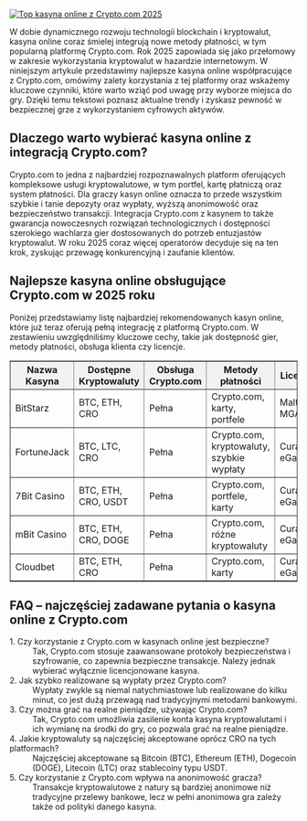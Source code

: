 [![Top kasyna online z Crypto.com 2025](https://123-caf.pages.dev/gitsignup.png)](https://vrmoo.ru/Bt82HjjY)

<div>   <p>W dobie dynamicznego rozwoju technologii blockchain i kryptowalut, kasyna online coraz śmielej integrują nowe metody płatności, w tym popularną platformę Crypto.com. Rok 2025 zapowiada się jako przełomowy w zakresie wykorzystania kryptowalut w hazardzie internetowym. W niniejszym artykule przedstawimy najlepsze kasyna online współpracujące z Crypto.com, omówimy zalety korzystania z tej platformy oraz wskażemy kluczowe czynniki, które warto wziąć pod uwagę przy wyborze miejsca do gry. Dzięki temu tekstowi poznasz aktualne trendy i zyskasz pewność w bezpiecznej grze z wykorzystaniem cyfrowych aktywów.</p>      <h2>Dlaczego warto wybierać kasyna online z integracją Crypto.com?</h2>   <p>Crypto.com to jedna z najbardziej rozpoznawalnych platform oferujących kompleksowe usługi kryptowalutowe, w tym portfel, kartę płatniczą oraz system płatności. Dla graczy kasyn online oznacza to przede wszystkim szybkie i tanie depozyty oraz wypłaty, wyższą anonimowość oraz bezpieczeństwo transakcji. Integracja Crypto.com z kasynem to także gwarancja nowoczesnych rozwiązań technologicznych i dostępności szerokiego wachlarza gier dostosowanych do potrzeb entuzjastów kryptowalut. W roku 2025 coraz więcej operatorów decyduje się na ten krok, zyskując przewagę konkurencyjną i zaufanie klientów.</p>    <h2>Najlepsze kasyna online obsługujące Crypto.com w 2025 roku</h2>   <p>Poniżej przedstawiamy listę najbardziej rekomendowanych kasyn online, które już teraz oferują pełną integrację z platformą Crypto.com. W zestawieniu uwzględniliśmy kluczowe cechy, takie jak dostępność gier, metody płatności, obsługa klienta czy licencje.</p>    <table border="1" cellpadding="8" cellspacing="0" style="border-collapse: collapse; width: 100%; max-width: 700px;">     <thead>       <tr style="background-color: #f2f2f2;">         <th>Nazwa Kasyna</th>         <th>Dostępne Kryptowaluty</th>         <th>Obsługa Crypto.com</th>         <th>Metody płatności</th>         <th>Licencja</th>       </tr>     </thead>     <tbody>       <tr>         <td>BitStarz</td>         <td>BTC, ETH, CRO</td>         <td>Pełna</td>         <td>Crypto.com, karty, portfele</td>         <td>Malta MGA</td>       </tr>       <tr>         <td>FortuneJack</td>         <td>BTC, LTC, CRO</td>         <td>Pełna</td>         <td>Crypto.com, kryptowaluty, szybkie wypłaty</td>         <td>Curacao eGaming</td>       </tr>       <tr>         <td>7Bit Casino</td>         <td>BTC, ETH, CRO, USDT</td>         <td>Pełna</td>         <td>Crypto.com, portfele, karty</td>         <td>Curacao eGaming</td>       </tr>       <tr>         <td>mBit Casino</td>         <td>BTC, ETH, CRO, DOGE</td>         <td>Pełna</td>         <td>Crypto.com, różne kryptowaluty</td>         <td>Curacao eGaming</td>       </tr>       <tr>         <td>Cloudbet</td>         <td>BTC, ETH, CRO</td>         <td>Pełna</td>         <td>Crypto.com, karty</td>         <td>Curacao eGaming</td>       </tr>     </tbody>   </table>    <h2>FAQ – najczęściej zadawane pytania o kasyna online z Crypto.com</h2>   <dl>     <dt>1. Czy korzystanie z Crypto.com w kasynach online jest bezpieczne?</dt>     <dd>Tak, Crypto.com stosuje zaawansowane protokoły bezpieczeństwa i szyfrowanie, co zapewnia bezpieczne transakcje. Należy jednak wybierać wyłącznie licencjonowane kasyna.</dd>      <dt>2. Jak szybko realizowane są wypłaty przez Crypto.com?</dt>     <dd>Wypłaty zwykle są niemal natychmiastowe lub realizowane do kilku minut, co jest dużą przewagą nad tradycyjnymi metodami bankowymi.</dd>      <dt>3. Czy można grać na realne pieniądze, używając Crypto.com?</dt>     <dd>Tak, Crypto.com umożliwia zasilenie konta kasyna kryptowalutami i ich wymianę na środki do gry, co pozwala grać na realne pieniądze.</dd>      <dt>4. Jakie kryptowaluty są najczęściej akceptowane oprócz CRO na tych platformach?</dt>     <dd>Najczęściej akceptowane są Bitcoin (BTC), Ethereum (ETH), Dogecoin (DOGE), Litecoin (LTC) oraz stablecoiny typu USDT.</dd>      <dt>5. Czy korzystanie z Crypto.com wpływa na anonimowość gracza?</dt>     <dd>Transakcje kryptowalutowe z natury są bardziej anonimowe niż tradycyjne przelewy bankowe, lecz w pełni anonimowa gra zależy także od polityki danego kasyna.</dd>   </dl> </div>